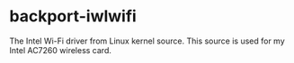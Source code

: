# backport-iwlwifi
The Intel Wi-Fi driver from Linux kernel source. This source is used for my Intel AC7260 wireless card.
